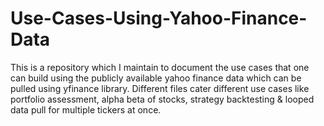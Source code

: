 # Use-Cases-Using-Yahoo-Finance-Data
This is a repository which I maintain to document the use cases that one can build using the publicly available yahoo finance data which can be pulled using yfinance library. Different files cater different use cases like portfolio assessment, alpha beta of stocks, strategy backtesting & looped data pull for multiple tickers at once.

